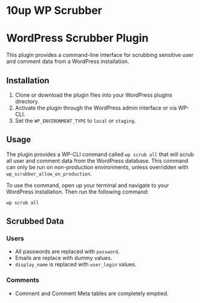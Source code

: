 # 10up WP Scrubber

# WordPress Scrubber Plugin

This plugin provides a command-line interface for scrubbing sensitive user and comment data from a WordPress installation.

## Installation

1. Clone or download the plugin files into your WordPress plugins directory.
2. Activate the plugin through the WordPress admin interface or via WP-CLI.
3. Set the `WP_ENVIRONMENT_TYPE` to `local` or `staging`.

## Usage

The plugin provides a WP-CLI command called `wp scrub all` that will scrub all user and comment data from the WordPress database. This command can only be run on non-production environments, unless overridden with `wp_scrubber_allow_on_production`.

To use the command, open up your terminal and navigate to your WordPress installation. Then run the following command:

```
wp scrub all
```
## Scrubbed Data

### Users
 * All passwords are replaced with `password`.
 * Emails are replace with dummy values.
 * `display_name` is replaced with `user_login` values.

### Comments
 * Comment and Comment Meta tables are completely emptied.
